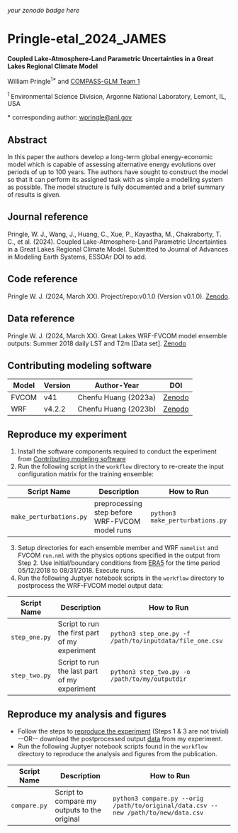 _your zenodo badge here_

# Pringle-etal_2024_JAMES

**Coupled Lake-Atmosphere-Land Parametric Uncertainties in a Great Lakes Regional Climate Model**

William Pringle<sup>1\*</sup> and [COMPASS-GLM Team 1](https://compass.pnnl.gov/GLM/Team)

<sup>1 </sup> Environmental Science Division, Argonne National Laboratory, Lemont, IL, USA

\* corresponding author:  wpringle@anl.gov

## Abstract
In this paper the authors develop a long-term global energy-economic model which is capable of assessing alternative energy evolutions over periods of up to 100 years. The authors have sought to construct the model so that it can perform its assigned task with as simple a modelling system as possible. The model structure is fully documented and a brief summary of results is given.

## Journal reference
Pringle, W. J., Wang, J., Huang, C., Xue, P., Kayastha, M., Chakraborty, T. C., et al. (2024). Coupled Lake-Atmosphere-Land Parametric Uncertainties in a Great Lakes Regional Climate Model. Submitted to Journal of Advances in Modeling Earth Systems, ESSOAr DOI to add.

## Code reference
Pringle W. J. (2024, March XX). Project/repo:v0.1.0 (Version v0.1.0). [Zenodo](http://doi.org/some-doi-number/zenodo.7777777).

## Data reference
Pringle W. J. (2024, March XX). Great Lakes WRF-FVCOM model ensemble outputs: Summer 2018 daily LST and T2m [Data set]. [Zenodo](http://doi.org/some-doi-number/zenodo.7777777)

## Contributing modeling software
| Model | Version | Author-Year | DOI |
|-------|---------|-----------------|-----|
 FVCOM | v41 | Chenfu Huang (2023a) | [Zenodo](http://doi.org/10.5281/zenodo.7574673)
 WRF | v4.2.2  | Chenfu Huang (2023b) | [Zenodo](http://doi.org/10.5281/zenodo.7574675)


## Reproduce my experiment
1. Install the software components required to conduct the experiment from [Contributing modeling software](#contributing-modeling-software)
2. Run the following script in the `workflow` directory to re-create the input configuration matrix for the training ensemble:
   
| Script Name | Description | How to Run |
| --- | --- | --- |
| `make_perturbations.py` | preprocessing step before WRF-FVCOM model runs | `python3 make_perturbations.py` |
3. Setup directories for each ensemble member and WRF `namelist` and FVCOM `run.nml`  with the physics options specified in the output from Step 2. Use initial/boundary conditions from [ERA5](http://doi.org/10.24381/cds.adbb2d47) for the time period 05/12/2018 to 08/31/2018. Execute runs. 
4. Run the following Juptyer notebook scripts in the `workflow` directory to postprocess the WRF-FVCOM model output data:

| Script Name | Description | How to Run |
| --- | --- | --- |
| `step_one.py` | Script to run the first part of my experiment | `python3 step_one.py -f /path/to/inputdata/file_one.csv` |
| `step_two.py` | Script to run the last part of my experiment | `python3 step_two.py -o /path/to/my/outputdir` |

## Reproduce my analysis and figures
- Follow the steps to [reproduce the experiment](reproduce-my-experiment) (Steps 1 & 3 are not trivial) --OR-- download the postprocessed output [data](#data-reference) from my experiment.
- Run the following Juptyer notebook scripts found in the `workflow` directory to reproduce the analysis and figures from the publication.

| Script Name | Description | How to Run |
| --- | --- | --- |
| `compare.py` | Script to compare my outputs to the original | `python3 compare.py --orig /path/to/original/data.csv --new /path/to/new/data.csv` |


